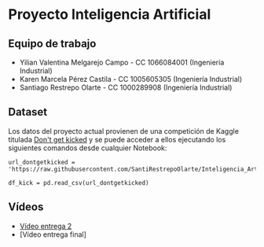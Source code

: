 # **Proyecto Inteligencia Artificial**

  ## Equipo de trabajo
  - Yilian Valentina Melgarejo Campo - CC 1066084001 (Ingeniería Industrial)
  - Karen Marcela Pérez Castila - CC 1005605305 (Ingeniería Industrial)
  - Santiago Restrepo Olarte - CC 1000289908 (Ingeniería Industrial)

## Dataset
Los datos del proyecto actual provienen de una competición de Kaggle titulada [Don't get kicked](https://www.kaggle.com/competitions/DontGetKicked/overview) y se puede acceder a ellos ejecutando los siguientes comandos desde cualquier Notebook:
```
url_dontgetkicked = 'https://raw.githubusercontent.com/SantiRestrepoOlarte/Inteligencia_Artificial/main/training.csv'

df_kick = pd.read_csv(url_dontgetkicked)
```

## Vídeos
- [Vídeo entrega 2](https://www.youtube.com/watch?v=hI1qfn-OvdA&ab_channel=YILIANMELGAREJO)
- [Vídeo entrega final]
